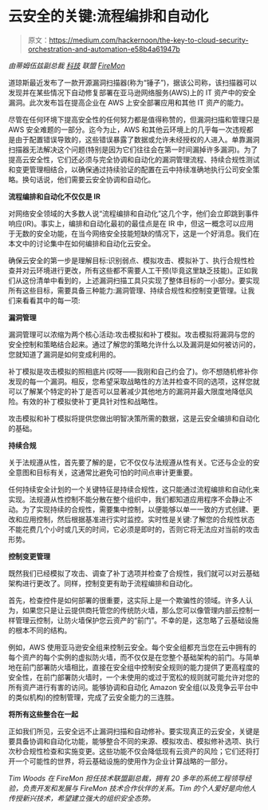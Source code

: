 # 云安全的关键:流程编排和自动化

> 原文：<https://medium.com/hackernoon/the-key-to-cloud-security-orchestration-and-automation-e58b4a61947b>

*由蒂姆伍兹副总裁* [*科技*](https://hackernoon.com/tagged/technology) *联盟* [*FireMon*](http://www.firemon.com)

道琼斯最近发布了一款开源漏洞扫描器(称为“锤子”)，据该公司称，该扫描器可以发现并在某些情况下自动修复部署在亚马逊网络服务(AWS)上的 IT 资产中的安全漏洞。此次发布旨在提高企业在 AWS 上安全部署应用和其他 IT 资产的能力。

尽管在任何环境下提高安全性的任何努力都是值得称赞的，但漏洞扫描和管理只是 AWS 安全难题的一部分。迄今为止，AWS 和其他云环境上的几乎每一次违规都是由于配置错误导致的，这些错误暴露了数据或允许未经授权的人进入。单靠漏洞扫描器无法解决这个问题(特别是因为它们往往会在第一时间漏掉许多漏洞)。为了提高云安全性，它们还必须与完全协调和自动化的漏洞管理流程、持续合规性测试和变更管理相结合，以确保通过持续验证的配置在云中持续准确地执行公司安全策略。换句话说，他们需要云安全协调和自动化。

**流程编排和自动化不仅仅是 IR**

对网络安全领域的大多数人说“流程编排和自动化”这几个字，他们会立即跳到事件响应(IR)。事实上，编排和自动化最初的最佳点是在 IR 中，但这一概念可以应用于无数的安全功能，在当今网络安全技能短缺的情况下，这是一个好消息。我们在本文中的讨论集中在如何编排和自动化云安全。

确保云安全的第一步是理解目标:识别弱点、模拟攻击、模拟补丁、执行合规性检查并对云环境进行更改，所有这些都不需要人工干预(毕竟这里缺乏技能)。正如我们从这份清单中看到的，上述漏洞扫描工具只实现了整体目标的一小部分。要实现所有这些目标，需要具备三种能力:漏洞管理、持续合规性和控制变更管理。让我们来看看其中的每一项:

**漏洞管理**

漏洞管理可以浓缩为两个核心活动:攻击模拟和补丁模拟。攻击模拟将漏洞与您的安全控制和策略结合起来。通过了解您的策略允许什么以及漏洞是如何被访问的，您就知道了漏洞是如何变成利用的。

补丁模拟是攻击模拟的照相底片(哎呀——我刚和自己约会了)。你不想随机修补你发现的每一个漏洞。相反，您希望采取战略性的方法并检查不同的选项，这样您就可以了解某个特定的补丁是否可以显著减少其他地方的漏洞并最大限度地降低风险。有效的补丁模拟使补丁更具针对性和战略性。

攻击模拟和补丁模拟将提供您做出明智决策所需的数据，这是云安全编排和自动化的基础。

**持续合规**

关于法规遵从性，首先要了解的是，它不仅仅与法规遵从性有关。它还与企业的安全意图和目标有关，这通常比避免可怕的时间点审计更重要。

任何持续安全计划的一个关键特征是持续合规性，这只能通过流程编排和自动化来实现。法规遵从性控制不能分散在整个组织中，我们都知道应用程序不会静止不动。为了实现持续的合规性，需要集中控制，以便能够以单一一致的方式创建、更改和应用控制，然后根据基准进行实时监控。实时性是关键:了解您的合规性状态不能花费几个小时或几天的时间，它必须是即时的，否则它将无法应对当前的攻击形势。

**控制变更管理**

既然我们已经模拟了攻击、调查了补丁选项并检查了合规性，我们就可以对云基础架构进行更改了。同样，控制变更有助于流程编排和自动化。

首先，检查控件是如何部署的很重要，这实际上是一个欺骗性的领域。许多人认为，如果您只是让云提供商托管您的传统防火墙，那么您可以像管理内部云控制一样管理云控制，让防火墙保护您云资产的“前门”。不幸的是，这忽略了云基础设施的根本不同的结构。

例如，AWS 使用亚马逊安全组来控制云安全。每个安全组都充当您在云中拥有的每个资产的每个实例的虚拟防火墙，而不仅仅是在您整个基础架构的前门。与简单地在前门部署防火墙相比，直接在安全组中控制安全规则的能力提供了更高程度的安全性，在前门部署防火墙时，一个未使用的或过于宽松的规则就可能允许对您的所有资产进行有害的访问。能够协调和自动化 Amazon 安全组(以及竞争云平台中的类似机构)的控制管理，完成了云安全能力的三连胜。

**将所有这些整合在一起**

正如我们所见，云安全远不止漏洞扫描和自动修补。要实现真正的云安全，关键是要具备协调和自动化功能，能够整合不同的来源、模拟攻击、模拟修补选项、执行次秒合规性检查和实施变更。这些功能不仅会降低现有云资产的风险；它们还将打开一个可能性的世界，将云基础设施的使用作为企业计算战略的一部分。

*Tim Woods 在 FireMon 担任技术联盟副总裁，拥有 20 多年的系统工程领导经验，负责开发和发展与 FireMon 技术合作伙伴的关系。Tim 的个人爱好是向他人传授新兴技术，希望建立强大的组织安全态势。*